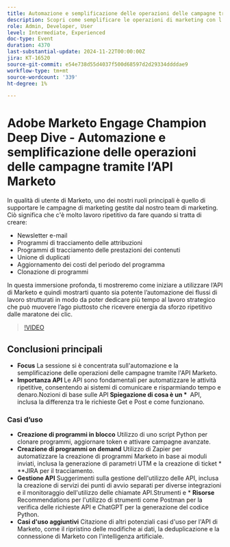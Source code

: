 ```yaml
---
title: Automazione e semplificazione delle operazioni delle campagne tramite l’API Marketo
description: Scopri come semplificare le operazioni di marketing con l’API di Marketo in questo approfondimento, dove dimostreremo come automatizzare attività ripetitive come la creazione di newsletter e-mail, il tracciamento di programmi, l’unione di duplicati, l’aggiornamento dei costi dei programmi e la clonazione di programmi, consentendoti di concentrarsi su iniziative strategiche.
role: Admin, Developer, User
level: Intermediate, Experienced
doc-type: Event
duration: 4370
last-substantial-update: 2024-11-22T00:00:00Z
jira: KT-16520
source-git-commit: e54e738d55d4037f500d68597d2d29334ddddae9
workflow-type: tm+mt
source-wordcount: '339'
ht-degree: 1%

---
```



# Adobe Marketo Engage Champion Deep Dive - Automazione e semplificazione delle operazioni delle campagne tramite l’API Marketo

In qualità di utente di Marketo, uno dei nostri ruoli principali è quello di supportare le campagne di marketing gestite dal nostro team di marketing. Ciò significa che c&#39;è molto lavoro ripetitivo da fare quando si tratta di creare:

* Newsletter e-mail
* Programmi di tracciamento delle attribuzioni
* Programmi di tracciamento delle prestazioni dei contenuti
* Unione di duplicati
* Aggiornamento dei costi del periodo del programma
* Clonazione di programmi

In questa immersione profonda, ti mostreremo come iniziare a utilizzare l’API di Marketo e quindi mostrarti quanto sia potente l’automazione dei flussi di lavoro strutturati in modo da poter dedicare più tempo al lavoro strategico che può muovere l’ago piuttosto che ricevere energia da sforzo ripetitivo dalle maratone dei clic.

>[!VIDEO](https://video.tv.adobe.com/v/3440396/?learn=on&enablevpops)

## Conclusioni principali

* **Focus** La sessione si è concentrata sull&#39;automazione e la semplificazione delle operazioni delle campagne tramite l&#39;API Marketo.
* **Importanza API** Le API sono fondamentali per automatizzare le attività ripetitive, consentendo ai sistemi di comunicare e risparmiando tempo e denaro.Nozioni di base sulle API **&#x200B; Spiegazione di cosa è un * &#x200B;** API, inclusa la differenza tra le richieste Get e Post e come funzionano.

### Casi d’uso

* **Creazione di programmi in blocco** Utilizzo di uno script Python per clonare programmi, aggiornare token e attivare campagne avanzate. &#x200B;
* **Creazione di programmi on demand** Utilizzo di Zapier per automatizzare la creazione di programmi Marketo in base ai moduli inviati, inclusa la generazione di parametri UTM e la creazione di ticket * **JIRA per il tracciamento.
* **Gestione API** Suggerimenti sulla gestione dell&#39;utilizzo delle API, inclusa la creazione di servizi dei punti di avvio separati per diverse integrazioni e il monitoraggio dell&#39;utilizzo delle chiamate API.Strumenti e * **Risorse** Recommendations per l&#39;utilizzo di strumenti come Postman per la verifica delle richieste API e ChatGPT per la generazione del codice Python.
* **Casi d&#39;uso aggiuntivi** Citazione di altri potenziali casi d&#39;uso per l&#39;API di Marketo, come il ripristino delle modifiche ai dati, la deduplicazione e la connessione di Marketo con l&#39;intelligenza artificiale.
